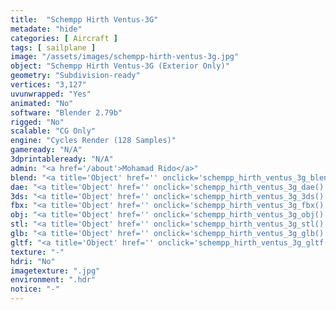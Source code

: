 ```yaml
---
title:  "Schempp Hirth Ventus-3G"
metadate: "hide"
categories: [ Aircraft ]
tags: [ sailplane ]
image: "/assets/images/schempp-hirth-ventus-3g.jpg"
object: "Schempp Hirth Ventus-3G (Exterior Only)"
geometry: "Subdivision-ready"
vertices: "3,127"
uvunwrapped: "Yes"
animated: "No"
software: "Blender 2.79b"
rigged: "No"
scalable: "CG Only"
engine: "Cycles Render (128 Samples)"
gameready: "N/A"
3dprintableready: "N/A"
admin: "<a href='/about'>Mohamad Rido</a>"
blend: "<a title='Object' href='' onclick='schempp_hirth_ventus_3g_blend()' >.zip 608.3 kB</a>"
dae: "<a title='Object' href='' onclick='schempp_hirth_ventus_3g_dae()' >.zip 158.7 kB</a>"
3ds: "<a title='Object' href='' onclick='schempp_hirth_ventus_3g_3ds()' >.zip 86.3 kB</a>"
fbx: "<a title='Object' href='' onclick='schempp_hirth_ventus_3g_fbx()' >.zip 173.3 kB</a>"
obj: "<a title='Object' href='' onclick='schempp_hirth_ventus_3g_obj()' >.zip 113.9 kB</a>"
stl: "<a title='Object' href='' onclick='schempp_hirth_ventus_3g_stl()' >.zip 124.9 kB</a>"
glb: "<a title='Object' href='' onclick='schempp_hirth_ventus_3g_glb()' >.zip 100.7 kB</a>"
gltf: "<a title='Object' href='' onclick='schempp_hirth_ventus_3g_gltf()' >.zip 110.2 kB</a>"
texture: "-"
hdri: "No"
imagetexture: ".jpg"
environment: ".hdr"
notice: "-"
---
```

